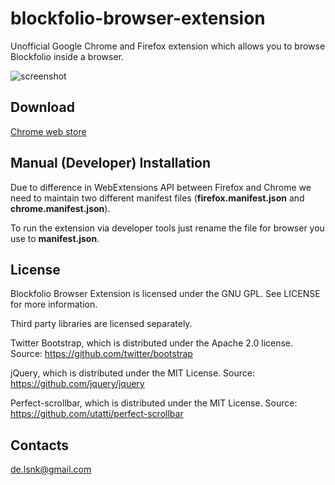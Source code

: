 # blockfolio-browser-extension
Unofficial Google Chrome and Firefox extension which allows you to browse Blockfolio inside a browser.

![screenshot](https://i.imgur.com/0IUuygu.png)

## Download
[Chrome web store](https://chrome.google.com/webstore/detail/blockfolio-chrome-extensi/enfaoeheompklbhoobagnmadoenifaac)

## Manual (Developer) Installation
Due to difference in WebExtensions API between Firefox and Chrome
we need to maintain two different manifest files
(__firefox.manifest.json__ and __chrome.manifest.json__).

To run the extension via developer tools just rename the file
for browser you use to __manifest.json__.


## License
Blockfolio Browser Extension is licensed under the GNU GPL.
See LICENSE for more information.

Third party libraries are licensed separately.

Twitter Bootstrap, which is distributed under the Apache 2.0 license.
Source: https://github.com/twitter/bootstrap

jQuery, which is distributed under the MIT License.
Source: https://github.com/jquery/jquery

Perfect-scrollbar, which is distributed under the MIT License.
Source: https://github.com/utatti/perfect-scrollbar

## Contacts
de.lsnk@gmail.com
